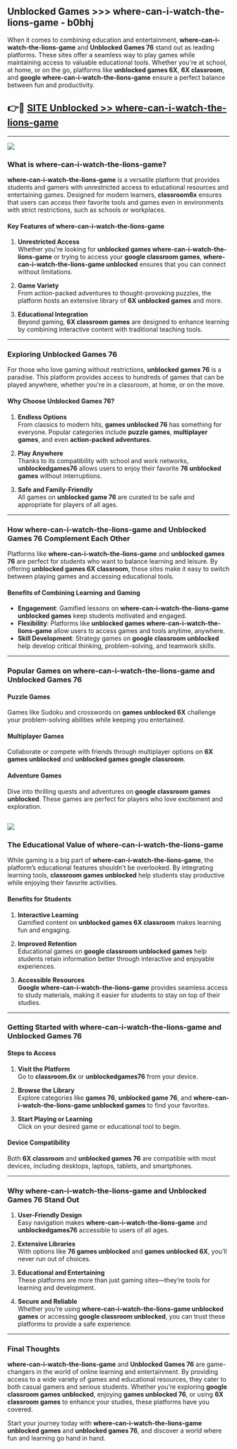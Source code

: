 ## Unblocked Games >>> where-can-i-watch-the-lions-game - b0bhj 

When it comes to combining education and entertainment, **where-can-i-watch-the-lions-game** and **Unblocked Games 76** stand out as leading platforms. These sites offer a seamless way to play games while maintaining access to valuable educational tools. Whether you're at school, at home, or on the go, platforms like **unblocked games 6X**, **6X classroom**, and **google where-can-i-watch-the-lions-game** ensure a perfect balance between fun and productivity.
## 👉🔴 [SITE Unblocked >> where-can-i-watch-the-lions-game](https://unblockedgames.edu.pl?title=where-can-i-watch-the-lions-game&ref=22JU)
---
<a href="https://unblockedgames.edu.pl?title=where-can-i-watch-the-lions-game&ref=22JU/"><img src="https://github.com/user-attachments/assets/438f12ca-57a4-47a3-8ead-c64da593a1e5"/></a>
### What is where-can-i-watch-the-lions-game?  

**where-can-i-watch-the-lions-game** is a versatile platform that provides students and gamers with unrestricted access to educational resources and entertaining games. Designed for modern learners, **classroom6x** ensures that users can access their favorite tools and games even in environments with strict restrictions, such as schools or workplaces.  

#### Key Features of where-can-i-watch-the-lions-game  

1. **Unrestricted Access**  
   Whether you're looking for **unblocked games where-can-i-watch-the-lions-game** or trying to access your **google classroom games**, **where-can-i-watch-the-lions-game unblocked** ensures that you can connect without limitations.  

2. **Game Variety**  
   From action-packed adventures to thought-provoking puzzles, the platform hosts an extensive library of **6X unblocked games** and more.  

3. **Educational Integration**  
   Beyond gaming, **6X classroom games** are designed to enhance learning by combining interactive content with traditional teaching tools.  



---

### Exploring Unblocked Games 76  

For those who love gaming without restrictions, **unblocked games 76** is a paradise. This platform provides access to hundreds of games that can be played anywhere, whether you're in a classroom, at home, or on the move.  

#### Why Choose Unblocked Games 76?  

1. **Endless Options**  
   From classics to modern hits, **games unblocked 76** has something for everyone. Popular categories include **puzzle games**, **multiplayer games**, and even **action-packed adventures**.  

2. **Play Anywhere**  
   Thanks to its compatibility with school and work networks, **unblockedgames76** allows users to enjoy their favorite **76 unblocked games** without interruptions.  

3. **Safe and Family-Friendly**  
   All games on **unblocked game 76** are curated to be safe and appropriate for players of all ages.  

---

### How where-can-i-watch-the-lions-game and Unblocked Games 76 Complement Each Other  

Platforms like **where-can-i-watch-the-lions-game** and **unblocked games 76** are perfect for students who want to balance learning and leisure. By offering **unblocked games 6X classroom**, these sites make it easy to switch between playing games and accessing educational tools.  

#### Benefits of Combining Learning and Gaming  

- **Engagement**: Gamified lessons on **where-can-i-watch-the-lions-game unblocked games** keep students motivated and engaged.  
- **Flexibility**: Platforms like **unblocked games where-can-i-watch-the-lions-game** allow users to access games and tools anytime, anywhere.  
- **Skill Development**: Strategy games on **google classroom unblocked** help develop critical thinking, problem-solving, and teamwork skills.  

---

### Popular Games on where-can-i-watch-the-lions-game and Unblocked Games 76  

#### Puzzle Games  

Games like Sudoku and crosswords on **games unblocked 6X** challenge your problem-solving abilities while keeping you entertained.  

#### Multiplayer Games  

Collaborate or compete with friends through multiplayer options on **6X games unblocked** and **unblocked games google classroom**.  

#### Adventure Games  

Dive into thrilling quests and adventures on **google classroom games unblocked**. These games are perfect for players who love excitement and exploration.  

<a href="http://download.freeplayer.one?title=where-can-i-watch-the-lions-game&ref=23D/"><img src="https://github.com/user-attachments/assets/fe0c3e91-c8e1-489c-acf0-e2f614c12fb8"/></a>
---

### The Educational Value of where-can-i-watch-the-lions-game  

While gaming is a big part of **where-can-i-watch-the-lions-game**, the platform’s educational features shouldn’t be overlooked. By integrating learning tools, **classroom games unblocked** help students stay productive while enjoying their favorite activities.  

#### Benefits for Students  

1. **Interactive Learning**  
   Gamified content on **unblocked games 6X classroom** makes learning fun and engaging.  

2. **Improved Retention**  
   Educational games on **google classroom unblocked games** help students retain information better through interactive and enjoyable experiences.  

3. **Accessible Resources**  
   **Google where-can-i-watch-the-lions-game** provides seamless access to study materials, making it easier for students to stay on top of their studies.  

---

### Getting Started with where-can-i-watch-the-lions-game and Unblocked Games 76  

#### Steps to Access  

1. **Visit the Platform**  
   Go to **classroom.6x** or **unblockedgames76** from your device.  

2. **Browse the Library**  
   Explore categories like **games 76**, **unblocked game 76**, and **where-can-i-watch-the-lions-game unblocked games** to find your favorites.  

3. **Start Playing or Learning**  
   Click on your desired game or educational tool to begin.  

#### Device Compatibility  

Both **6X classroom** and **unblocked games 76** are compatible with most devices, including desktops, laptops, tablets, and smartphones.  

---

### Why where-can-i-watch-the-lions-game and Unblocked Games 76 Stand Out  

1. **User-Friendly Design**  
   Easy navigation makes **where-can-i-watch-the-lions-game** and **unblockedgames76** accessible to users of all ages.  

2. **Extensive Libraries**  
   With options like **76 games unblocked** and **games unblocked 6X**, you’ll never run out of choices.  

3. **Educational and Entertaining**  
   These platforms are more than just gaming sites—they’re tools for learning and development.  

4. **Secure and Reliable**  
   Whether you’re using **where-can-i-watch-the-lions-game unblocked games** or accessing **google classroom unblocked**, you can trust these platforms to provide a safe experience.  

---

### Final Thoughts  

**where-can-i-watch-the-lions-game** and **Unblocked Games 76** are game-changers in the world of online learning and entertainment. By providing access to a wide variety of games and educational resources, they cater to both casual gamers and serious students. Whether you’re exploring **google classroom games unblocked**, enjoying **games unblocked 76**, or using **6X classroom games** to enhance your studies, these platforms have you covered.  

Start your journey today with **where-can-i-watch-the-lions-game unblocked games** and **unblocked games 76**, and discover a world where fun and learning go hand in hand.  